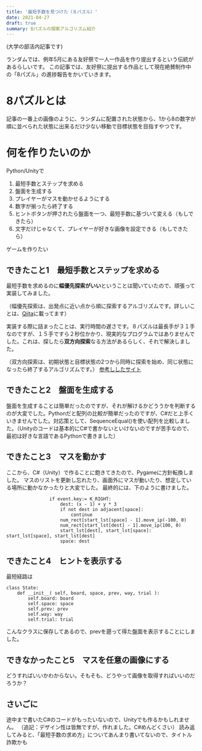 ```yaml
---
title: '最短手数を見つけた（８パズル）'
date: 2021-04-27
draft: true
summary: 8パズルの探索アルゴリズム紹介
---
```


(大学の部活内記事です)

ランダムでは、例年5月にある友好祭で一人一作品を作り提出するという伝統があるらしいです。
この記事では、友好祭に提出する作品として現在絶賛制作中の「8パズル」の進捗報告をかいていきます。
# 8パズルとは
記事の一番上の画像のように、ランダムに配置された状態から、1から8の数字が順に並べられた状態に出来るだけ少ない移動で目標状態を目指すやつです。

# 何を作りたいのか
Python/Unityで

1.  最短手数とステップを求める
2.  盤面を生成する
2. プレイヤーがマスを動かせるようにする
3. 数字が揃ったら終了する
4. ヒントボタンが押されたら盤面を一つ、最短手数に基づいて変える（もしできたら）
5. 文字だけじゃなくて、プレイヤーが好きな画像を設定できる（もしできたら）

ゲームを作りたい

## できたこと1　最短手数とステップを求める
最短手数を求めるのに**幅優先探索がいい**ということは聞いていたので、頑張って実装してみました。

（幅優先探索は、出発点に近い点から順に探索するアルゴリズムです。詳しいことは、[Qiita](https://qiita.com/drken/items/996d80bcae64649a6580)に載ってます）

実装する際に詰まったことは、実行時間の遅さです。８パズルは最長手が３１手なのですが、１５手ですら２秒位かかり、現実的なプログラムではありませんでした。これは、探したら**双方向探索**なる方法があるらしく、それで解決しました。

（双方向探索は、初期状態と目標状態の2つから同時に探索を始め、同じ状態になったら終了するアルゴリズムです。）
[参考ししたサイト](http://www.nct9.ne.jp/m_hiroi/puzzle/eight.html)
## できたこと2　盤面を生成する
盤面を生成することは簡単だったのですが、それが解けるかどううかを判断するのが大変でした。Pythonだと配列の比較が簡単だったのですが、C#だと上手くいきませんでした。対応策として、SequenceEqual()を使い配列を比較しました。（Unityのコードは基本的にC#で書かないといけないのですが苦手なので、最初は好きな言語であるPythonで書きました）
## できたこと3　マスを動かす
ここから、C#（Unity）で作ることに飽きてきたので、Pygameに方針転換しました。
マスのリストを更新し忘れたり、画面外にマスが動いたり、想定している場所に動かなかったりと大変でした。
最終的には、下のように書けました。
```
                if event.key:= K_RIGHT:
                    dest: (x - 1) + y * 3
                    if not dest in adjacent[space]:
                        continue
                    num_rect[start_lst[space] - 1].move_ip(-100, 0)
                    num_rect[start_lst[dest] - 1].move_ip(100, 0)
                    start_lst[dest], start_lst[space]: start_lst[space], start_lst[dest]
                    space: dest
```
## できたこと4　ヒントを表示する
最短経路は
```
class State:
    def __init__( self, board, space, prev, way, trial ):
        self.board: board
        self.space: space
        self.prev: prev
        self.way: way
        self.trial: trial
```
こんなクラスに保存してあるので、prevを遡って得た盤面を表示することにしました。
## できなかったこと5　マスを任意の画像にする
どうすればいいかわからない。そもそも、どうやって画像を取得すればいいのだろうか？

## さいごに
途中まで書いたC#のコードがもったいないので、Unityでも作るかもしれません。  （追記：デザイン性は皆無ですが、作れました。C#めんどくさい）
読み返してみると、「最短手数の求め方」についてあんまり書いてないので、タイトル詐欺かも